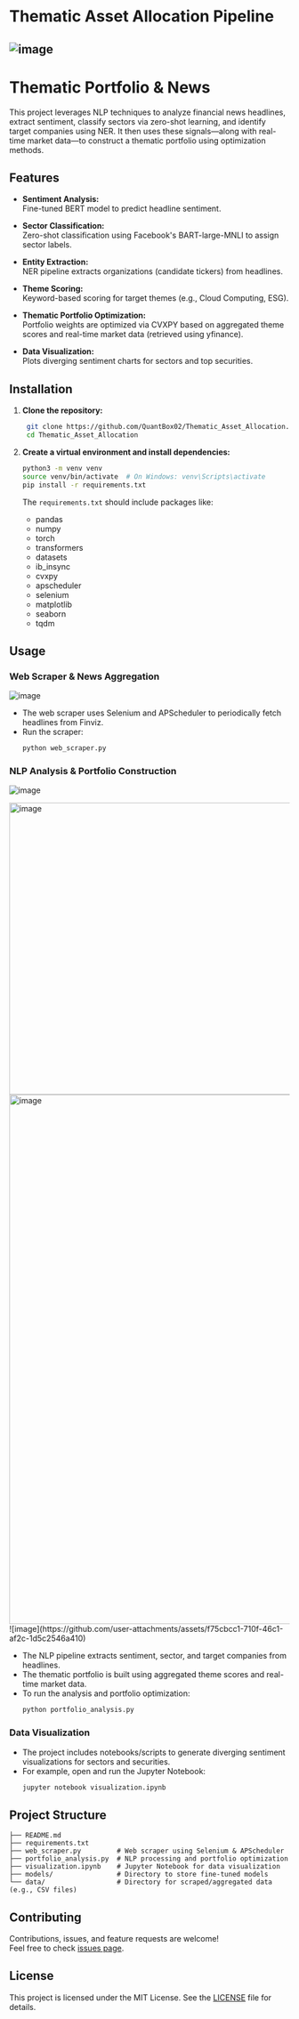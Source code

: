 # Thematic Asset Allocation Pipeline

![image](https://github.com/user-attachments/assets/8c329857-a0f4-421f-bb9d-e42c38502b51)
---

# Thematic Portfolio & News 


This project leverages NLP techniques to analyze financial news headlines, extract sentiment, classify sectors via zero-shot learning, and identify target companies using NER. It then uses these signals—along with real-time market data—to construct a thematic portfolio using optimization methods.

## Features

- **Sentiment Analysis:**  
  Fine-tuned BERT model to predict headline sentiment.

- **Sector Classification:**  
  Zero-shot classification using Facebook's BART-large-MNLI to assign sector labels.

- **Entity Extraction:**  
  NER pipeline extracts organizations (candidate tickers) from headlines.

- **Theme Scoring:**  
  Keyword-based scoring for target themes (e.g., Cloud Computing, ESG).

- **Thematic Portfolio Optimization:**  
  Portfolio weights are optimized via CVXPY based on aggregated theme scores and real-time market data (retrieved using yfinance).

- **Data Visualization:**  
  Plots diverging sentiment charts for sectors and top securities.

## Installation

1. **Clone the repository:**
   ```bash
    git clone https://github.com/QuantBox02/Thematic_Asset_Allocation.git
    cd Thematic_Asset_Allocation
   ```

2. **Create a virtual environment and install dependencies:**
   ```bash
   python3 -m venv venv
   source venv/bin/activate  # On Windows: venv\Scripts\activate
   pip install -r requirements.txt
   ```

   The `requirements.txt` should include packages like:
   - pandas
   - numpy
   - torch
   - transformers
   - datasets
   - ib_insync
   - cvxpy
   - apscheduler
   - selenium
   - matplotlib
   - seaborn
   - tqdm

## Usage

### Web Scraper & News Aggregation
![image](https://github.com/user-attachments/assets/827af57e-eaa4-45a4-99b9-00f50ad68ace)


- The web scraper uses Selenium and APScheduler to periodically fetch headlines from Finviz.
- Run the scraper:
  ```bash
  python web_scraper.py
  ```

### NLP Analysis & Portfolio Construction
![image](https://github.com/user-attachments/assets/72cd34a4-6ad2-480b-b253-f998350bcdc9)

<img width="525" alt="image" src="https://github.com/user-attachments/assets/ab4e31da-b590-41f3-8203-951de613a25a" />
<img width="952" alt="image" src="https://github.com/user-attachments/assets/83b0b1f9-1ff6-42d9-883c-6df275ac7322" />
![image](https://github.com/user-attachments/assets/f75cbcc1-710f-46c1-af2c-1d5c2546a410)

- The NLP pipeline extracts sentiment, sector, and target companies from headlines.
- The thematic portfolio is built using aggregated theme scores and real-time market data.
- To run the analysis and portfolio optimization:
  ```bash
  python portfolio_analysis.py
  ```

### Data Visualization

- The project includes notebooks/scripts to generate diverging sentiment visualizations for sectors and securities.
- For example, open and run the Jupyter Notebook:
  ```bash
  jupyter notebook visualization.ipynb
  ```

## Project Structure

```
├── README.md
├── requirements.txt
├── web_scraper.py         # Web scraper using Selenium & APScheduler
├── portfolio_analysis.py  # NLP processing and portfolio optimization
├── visualization.ipynb    # Jupyter Notebook for data visualization
├── models/                # Directory to store fine-tuned models
└── data/                  # Directory for scraped/aggregated data (e.g., CSV files)
```

## Contributing

Contributions, issues, and feature requests are welcome!  
Feel free to check [issues page]([https://github.com/yourusername/thematic-portfolio-news/issues](https://github.com/QuantBox02/Thematic_Asset_Allocation/issues)).

## License

This project is licensed under the MIT License. See the [LICENSE](https://github.com/QuantBox02/Thematic_Asset_Allocation/blob/main/LICENSE) file for details.


